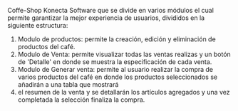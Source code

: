 Coffe-Shop Konecta
Software que se divide en varios módulos el cual permite garantizar la mejor experiencia de usuarios, divididos en la siguiente estructura:
1. Modulo de productos: permite la creación, edición y eliminación de productos del café.
2. Modulo de Venta: permite visualizar todas las ventas realizas y un botón de 'Detalle' en donde se muestra la especificación de cada venta.
3. Modulo de Generar venta: permite al usuario realizar la compra de varios productos del café en donde los productos seleccionados se añadirán a una tabla que mostrará
4. el resumen de la venta y se detallarán los artículos agregados y una vez completada la selección finaliza la compra. 
